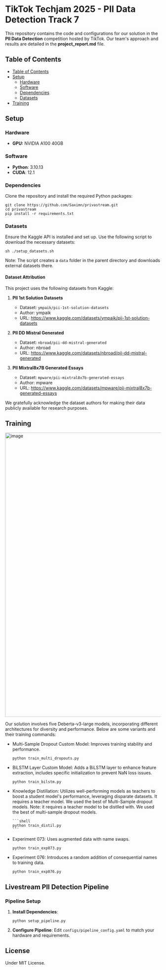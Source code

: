# TikTok Techjam 2025 - PII Data Detection Track 7

This repository contains the code and configurations for our solution in the **PII Data Detection** competition hosted by TikTok. Our team's approach and results are detailed in the **project_report.md** file.

## Table of Contents

- [Table of Contents](#table-of-contents)
- [Setup](#setup)
  - [Hardware](#hardware)
  - [Software](#software)
  - [Dependencies](#dependencies)
  - [Datasets](#datasets)
- [Training](#training)

## Setup

### Hardware

- **GPU:** NVIDIA A100 40GB

### Software

- **Python**: 3.10.13
- **CUDA**: 12.1

### Dependencies

Clone the repository and install the required Python packages:

```shell
git clone https://github.com/Saximn/privastream.git
cd privastream
pip install -r requirements.txt
```

### Datasets

Ensure the Kaggle API is installed and set up. Use the following script to download the necessary datasets:

```shell
sh ./setup_datasets.sh
```

Note: The script creates a `data` folder in the parent directory and downloads external datasets there.

#### Dataset Attribution

This project uses the following datasets from Kaggle:

1. **PII 1st Solution Datasets**

   - Dataset: `ympaik/pii-1st-solution-datasets`
   - Author: ympaik
   - URL: https://www.kaggle.com/datasets/ympaik/pii-1st-solution-datasets

2. **PII DD Mistral Generated**

   - Dataset: `nbroad/pii-dd-mistral-generated`
   - Author: nbroad
   - URL: https://www.kaggle.com/datasets/nbroad/pii-dd-mistral-generated

3. **PII Mixtral8x7B Generated Essays**
   - Dataset: `mpware/pii-mixtral8x7b-generated-essays`
   - Author: mpware
   - URL: https://www.kaggle.com/datasets/mpware/pii-mixtral8x7b-generated-essays

We gratefully acknowledge the dataset authors for making their data publicly available for research purposes.

## Training

<img width="1327" height="918" alt="image" src="https://github.com/user-attachments/assets/7ee1481f-3967-462d-9c9f-b9b0604f2289" />

Our solution involves five Deberta-v3-large models, incorporating different architectures for diversity and performance. Below are some variants and their training commands:

- Multi-Sample Dropout Custom Model: Improves training stability and performance.

  ```shell
  python train_multi_dropouts.py
  ```

- BiLSTM Layer Custom Model: Adds a BiLSTM layer to enhance feature extraction, includes specific initialization to prevent NaN loss issues.

  ```shell
  python train_bilstm.py
  ```

- Knowledge Distillation: Utilizes well-performing models as teachers to boost a student model's performance, leveraging disparate datasets. It requires a teacher model. We used the best of Multi-Sample dropout models.
  Note: it requires a teacher model to be distlled with. We used the best of multi-sample dropout models.

      ```shell
      python train_distil.py
      ```

- Experiment 073: Uses augmented data with name swaps.

  ```shell
  python train_exp073.py
  ```

- Experiment 076: Introduces a random addition of consequential names to training data.

  ```shell
  python train_exp076.py
  ```

## Livestream PII Detection Pipeline

### Pipeline Setup

1. **Install Dependencies**:

   ```shell
   python setup_pipeline.py
   ```

2. **Configure Pipeline**:
   Edit `configs/pipeline_config.yaml` to match your hardware and requirements.

## License

Under MIT License.
